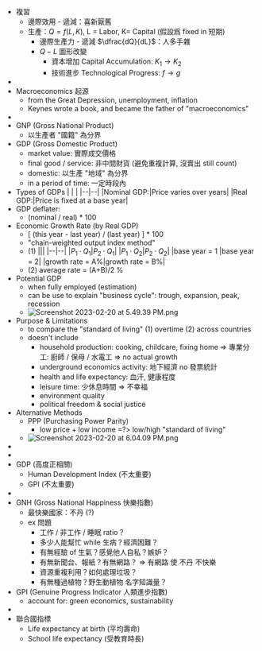 - 複習
	- 邊際效用 - 遞減：喜新厭舊
	- 生產：$Q=f(L,K)$,  L = Labor,  K= Capital (假設爲 fixed in 短期)
		- 邊際生產力 - 遞減 $\dfrac{dQ}{dL}$：人多手雜
		- $Q-L$ 圖形改變
			- 資本增加 Capital Accumulation: $K_1\to K_2$
			- 技術進步 Technological Progress: $f\to g$
-
- Macroeconomics 起源
	- from the Great Depression, unemployment, inflation
	- Keynes wrote a book, and became the father of "macroeconomics"
-
- GNP (Gross National Product)
	- 以生產者 "國籍" 為分界
- GDP (Gross Domestic Product)
	- market value: 實際成交價格
	- final good / service: 非中間財貨 (避免重複計算, 沒賣出 still count)
	- domestic: 以生產 "地域" 為分界
	- in a period of time: 一定時段內
- Types of GDPs
  | | |
  |--|--|
  |Nominal GDP:|Price varies over years|
  |Real GDP:|Price is fixed at a base year|
- GDP deflater:
	- (nominal / real) * 100
- Economic Growth Rate (by Real GDP)
	- [ (this year - last year) / (last year) ] * 100
	- "chain-weighted output index method"
	- (1)
	  |||
	  |--|--|
	  |$P_{1}\cdot Q_{1}$|$P_{2}\cdot Q_{1}$|
	  |$P_{1}\cdot Q_{2}$|$P_{2}\cdot Q_{2}$|
	  |base year = 1 |base year = 2|
	  |growth rate = A%|growth rate = B%|
	- (2)
	  average rate = (A+B)/2 %
- Potential GDP
	- when fully employed (estimation)
	- can be use to explain "business cycle": trough, expansion, peak, recession
	- ![Screenshot 2023-02-20 at 5.49.39 PM.png](Screenshot_2023-02-20_at_5.49.39_PM_1676886586021_0.png)
- Purpose & Limitations
	- to compare the "standard of living" (1) overtime (2) across countries
	- doesn't include
		- household production: cooking, childcare, fixing home
		  => 專業分工: 廚師 / 保母 / 水電工 => no actual growth
		- underground economics activity: 地下經濟 no 發票統計
		- health and life expectancy: 血汗, 健康程度
		- leisure time: 少休息時間 => 不幸福
		- environment quality
		- political freedom & social justice
- Alternative Methods
	- PPP (Purchasing Power Parity)
		- low price + low income =?> low/high "standard of living"
	- ![Screenshot 2023-02-20 at 6.04.09 PM.png](Screenshot_2023-02-20_at_6.04.09_PM_1679064184157_0.png)
-
-
- GDP (高度正相關)
	- Human Development Index (不太重要)
	- GPI (不太重要)
-
- GNH (Gross National Happiness 快樂指數)
	- 最快樂國家：不丹 (?)
	- ex 問題
		- 工作 / 非工作 / 睡眠 ratio？
		- 多少人能幫忙 while 生病？經濟困難？
		- 有無經驗 of 生氣？感覺他人自私？嫉妒？
		- 有無新聞台、報紙？有無網路？ => 有網路 使 不丹 不快樂
		- 資源重複利用？如何處理垃圾？
		- 有無種過植物？野生動植物 名字知識量？
- GPI (Genuine Progress Indicator 人類進步指數)
	- account for: green economics, sustainability
-
- 聯合國指標
	- Life expectancy at birth (平均壽命)
	- School life expectancy (受教育時長)